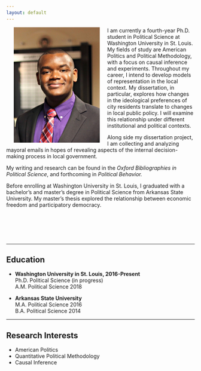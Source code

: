 ```yaml
---
layout: default
---
```


<img align="left" src="assets/prof_pic.jpg" hspace="20"  width="230" height="309" >

I am currently a fourth-year Ph.D. student in Political Science at Washington University in St. Louis. My fields of study are American Politics and Political Methodology, with a focus on causal inference and experiments. Throughout my career, I intend to develop models of representation in the local context. My dissertation, in particular, explores how changes in the ideological preferences of city residents translate to changes in local public policy. I will examine this relationship under different institutional and political contexts.<br />

Along side my dissertation project, I am collecting and analyzing mayoral emails in hopes of revealing aspects of the internal decision-making process in local government. <br />


My writing and research can be found in the *Oxford Bibliographies in Political Science*, and forthcoming in  *Political Behavior.*  <br />

<!--- I have experience working with national voter datasets and building large relational databases. I mainly use R to clean and analyze data, and SQL to manage large relational databases.-->

Before enrolling at Washington University in St. Louis, I graduated with a bachelor’s and master’s degree in Political Science from Arkansas State University. My master’s thesis explored the relationship between economic freedom and participatory democracy.  <br />

<!--- My writing and research has been published in the Journal of Experimental Political Science, Political Behavior, and Oxford Bibliographies in Political Science.-->


[comment]: <> (I am currently a second-year Ph.D. student in Political Science at Washington University in St. Louis.)

[comment]: <> (My primary research interest is American Political Behavior and Quantitative Political Methodology.) 
[comment]: <> (I also have an interest in exploring how individuals make political decisions in the world of misinformation and competing heuristics.)
<br />
<br />
<br />
<br />

---

## Education
* **Washington University in St. Louis,  2016-Present** <br>
  Ph.D. Political Science (in progress) <br>
  A.M. Political Science 2018 <br>

* **Arkansas State University** <br>
  M.A. Political Science 2016 <br>
  B.A. Political Science 2014

---

## Research Interests
* American Politics
* Quantitative Political Methodology 
* Causal Inference 




